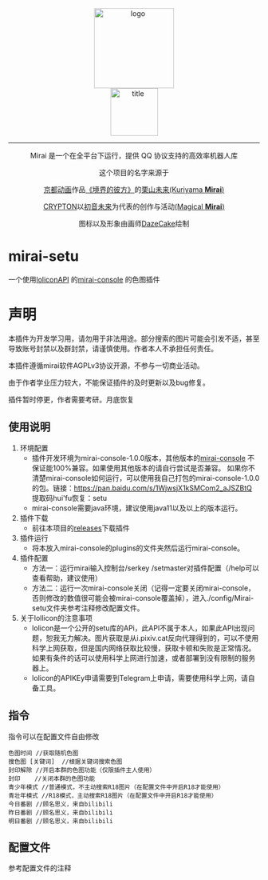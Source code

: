 <div align="center">
   <img width="160" src="http://img.mamoe.net/2020/02/16/a759783b42f72.png" alt="logo"></br>


   <img width="95" src="http://img.mamoe.net/2020/02/16/c4aece361224d.png" alt="title">

----
Mirai 是一个在全平台下运行，提供 QQ 协议支持的高效率机器人库

这个项目的名字来源于
     <p><a href = "http://www.kyotoanimation.co.jp/">京都动画</a>作品<a href = "https://zh.moegirl.org/zh-hans/%E5%A2%83%E7%95%8C%E7%9A%84%E5%BD%BC%E6%96%B9">《境界的彼方》</a>的<a href = "https://zh.moegirl.org/zh-hans/%E6%A0%97%E5%B1%B1%E6%9C%AA%E6%9D%A5">栗山未来(Kuriyama <b>Mirai</b>)</a></p>
     <p><a href = "https://www.crypton.co.jp/">CRYPTON</a>以<a href = "https://www.crypton.co.jp/miku_eng">初音未来</a>为代表的创作与活动<a href = "https://magicalmirai.com/2019/index_en.html">(Magical <b>Mirai</b>)</a></p>
图标以及形象由画师<a href = "">DazeCake</a>绘制
</div>

# mirai-setu
一个使用[loliconAPI](https://api.lolicon.app/#/setu) 的[mirai-console](https://github.com/mamoe/mirai-console) 的色图插件

# 声明
本插件为开发学习用，请勿用于非法用途。部分搜索的图片可能会引发不适，甚至导致账号封禁以及群封禁，请谨慎使用。作者本人不承担任何责任。

本插件遵循mirai软件AGPLv3协议开源，不参与一切商业活动。

由于作者学业压力较大，不能保证插件的及时更新以及bug修复。

插件暂时停更，作者需要考研。月底恢复
## 使用说明
1. 环境配置
    - 插件开发环境为mirai-console-1.0.0版本，其他版本的[mirai-console](https://github.com/mamoe/mirai-console) 不保证能100%兼容。如果使用其他版本的请自行尝试是否兼容。
    如果你不清楚mirai-console如何运行，可以使用我自己打包的mirai-console-1.0.0的包。链接：https://pan.baidu.com/s/1WjwsjX1kSMCom2_aJSZBtQ 提取码hui'fu恢复：setu
    - mirai-console需要java环境，建议使用java11以及以上的版本运行。
2. 插件下载
    - 前往本项目的[releases](https://github.com/meaningtree/mirai-setu/releases)下载插件
3. 插件运行
    - 将本放入mirai-console的plugins的文件夹然后运行mirai-console。
4. 插件配置
    - 方法一：运行mirai输入控制台/serkey /setmaster对插件配置（/help可以查看帮助，建议使用）
    - 方法二：运行一次mirai-console关闭（记得一定要关闭mirai-console，否则修改的数值很可能会被mirai-console覆盖掉），进入./config/Mirai-setu文件夹参考注释修改配置文件。
5. 关于lollicon的注意事项
    - lolicon是一个公开的setu库的APi，此API不属于本人，如果此API出现问题，恕我无力解决。图片获取是从i.pixiv.cat反向代理得到的，可以不使用科学上网获取，但是国内网络获取比较慢，获取卡顿和失败是正常情况。如果有条件的话可以使用科学上网进行加速，或者部署到没有限制的服务器上。
    - lolicon的APIKEy申请需要到Telegram上申请，需要使用科学上网，请自备工具。
## 指令
指令可以在配置文件自由修改

    色图时间 //获取随机色图
    搜色图 [关键词]  //根据关键词搜索色图
    封印解除 //开启本群的色图功能（仅限插件主人使用）
    封印    //关闭本群的色图功能
    青少年模式 //普通模式，不主动搜索R18图片（在配置文件中开启R18才能使用）
    青壮年模式 //R18模式，主动搜索R18图片（在配置文件中开启R18才能使用）
    今日番剧 //顾名思义，来自bilibili
    昨日番剧 //顾名思义，来自bilibili
    明日番剧 //顾名思义，来自bilibili

## 配置文件
参考配置文件的注释
